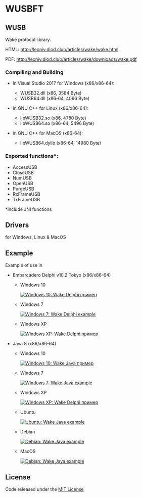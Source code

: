 # WUSBFT

## WUSB

Wake protocol library.

HTML: http://leoniv.diod.club/articles/wake/wake.html

PDF: http://leoniv.diod.club/articles/wake/downloads/wake.pdf

### Compiling and Building
- in Visual Studio 2017 for Windows (x86/x86-64):
  - WUSB32.dll (x86, 3584 Byte)
  - WUSB64.dll (x86-64, 4096 Byte)

- in GNU C++ for Linux (x86/x86-64):
  - libWUSB32.so (x86, 4780 Byte)
  - libWUSB64.so (x86-64, 5496 Byte)

- in GNU C++ for MacOS (x86-64):
  - libWUSB64.dylib (x86-64, 14980 Byte)

### Exported functions*:   
  - AccessUSB
  - CloseUSB
  - NumUSB
  - OpenUSB
  - PurgeUSB
  - RxFrameUSB
  - TxFrameUSB

*include JNI functions  

## Drivers

for Windows, Linux & MacOS

## Example

Example of use in 
  - Embarcadero Delphi v10.2 Tokyo (x86/x86-64)
  	- Windows 10

      <a href="https://github.com/mcka-dev/WUSBFT/blob/master/Example/Delphi/wake-delphi-example/Screenshots/Win10 (Rus) - Wake Delphi пример.png"><img src="https://github.com/mcka-dev/WUSBFT/blob/master/Example/Delphi/wake-delphi-example/Screenshots/Win10 (Rus) - Wake Delphi пример.png" alt="Windows 10: Wake Delphi пример" title="Windows 10: Wake Delphi пример"></a>
    - Windows 7

      <a href="https://github.com/mcka-dev/WUSBFT/blob/master/Example/Delphi/wake-delphi-example/Screenshots/Win7 (Eng) - Wake Delphi example.png"><img src="https://github.com/mcka-dev/WUSBFT/blob/master/Example/Delphi/wake-delphi-example/Screenshots/Win7 (Eng) - Wake Delphi example.png" alt="Windows 7: Wake Delphi example" title="Windows 7: Wake Delphi example"></a>
	- Windows XP

	  <a href="https://github.com/mcka-dev/WUSBFT/blob/master/Example/Delphi/wake-delphi-example/Screenshots/WinXP (Rus) - Wake Delphi пример.png"><img src="https://github.com/mcka-dev/WUSBFT/blob/master/Example/Delphi/wake-delphi-example/Screenshots/WinXP (Rus) - Wake Delphi пример.png" alt="Windows XP: Wake Delphi пример" title="Windows XP: Wake Delphi пример"></a>  

  - Java 8 (x86/x86-64)
    - Windows 10

	  <a href="https://github.com/mcka-dev/WUSBFT/blob/master/Example/Java/wake-java-example/screenshots/Win10 (Rus) - Wake Java пример.png"><img src="https://github.com/mcka-dev/WUSBFT/blob/master/Example/Java/wake-java-example/screenshots/Win10 (Rus) - Wake Java пример.png" alt="Windows 10: Wake Java пример" title="Windows 10: Wake Java пример"></a>

    - Windows 7

      <a href="https://github.com/mcka-dev/WUSBFT/blob/master/Example/Java/wake-java-example/screenshots/Win7 (Eng) - Wake Java example.png"><img src="https://github.com/mcka-dev/WUSBFT/blob/master/Example/Java/wake-java-example/screenshots/Win7 (Eng) - Wake Java example.png" alt="Windows 7: Wake Java example" title="Windows 7: Wake Java example"></a>

    - Windows XP

      <a href="https://github.com/mcka-dev/WUSBFT/blob/master/Example/Java/wake-java-example/screenshots/WinXP (Rus) - Wake Delphi пример.png"><img src="https://github.com/mcka-dev/WUSBFT/blob/master/Example/Java/wake-java-example/screenshots/WinXP (Rus) - Wake Delphi пример.png" alt="Windows XP: Wake Delphi пример" title="Windows XP: Wake Delphi пример"></a>

    - Ubuntu

      <a href="https://github.com/mcka-dev/WUSBFT/blob/master/Example/Java/wake-java-example/screenshots/Ubuntu (Eng) - Wake Java example.png"><img src="https://github.com/mcka-dev/WUSBFT/blob/master/Example/Java/wake-java-example/screenshots/Ubuntu (Eng) - Wake Java example.png" alt="Ubuntu: Wake Java example" title="Ubuntu: Wake Java example"></a>

    - Debian
    
      <a href="https://github.com/mcka-dev/WUSBFT/blob/master/Example/Java/wake-java-example/screenshots/Debian (Eng) - Wake Java example.png"><img src="https://github.com/mcka-dev/WUSBFT/blob/master/Example/Java/wake-java-example/screenshots/Debian (Eng) - Wake Java example.png" alt="Debian: Wake Java example" title="Debian: Wake Java example"></a>

    - MacOS
    
      <a href="https://github.com/mcka-dev/WUSBFT/blob/master/Example/Java/wake-java-example/screenshots/MacOS (Rus) - Wake Java пример.png"><img src="https://github.com/mcka-dev/WUSBFT/blob/master/Example/Java/wake-java-example/screenshots/MacOS (Rus) - Wake Java пример.png" alt="Debian: Wake Java example" title="MacOS: Wake Java пример"></a>

## License

Code released under the <a href="https://github.com/mcka-dev/WUSBFT/blob/master/LICENSE">MIT License</a>
